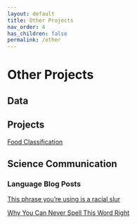 ```yaml
---
layout: default
title: Other Projects
nav_order: 4
has_children: false
permalink: /other
---
```


# Other Projects



## Data

## Projects

[Food Classification](https://catherinearnett.github.io/food_classification)

## Science Communication

### Language Blog Posts

[This phrase you’re using is a racial slur](https://medium.com/language-explained/this-phrase-youre-using-has-a-harmful-other-meaning-4a1427b26a14)

[Why You Can Never Spell This Word Right](https://medium.com/language-explained/why-you-can-never-spell-this-word-right-7f21cd64f32a)

